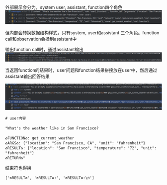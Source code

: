 外部展示会分为，system user, assistant, function四个角色
![](.01_内部数据结构_images/qwen_agent外部数据结构示例.png)

但内部会转换数据结构样式，只有system, user和assistant 三个角色。function call和observation会揉到assistant中

输出function call时，通过assistant输出
![](.01_内部数据结构_images/qwen_agent内部数据结构.png)

当返回function的结果时，user问题和function结果拼接放在user中，然后通过assistant输出回答结果

![](.01_内部数据结构_images/最总结果输出.png)

```text
# user内容

"What's the weather like in San Francisco?

✿FUNCTION✿: get_current_weather
✿ARGS✿: {"location": "San Francisco, CA", "unit": "fahrenheit"}
✿RESULT✿: {"location": "San Francisco", "temperature": "72", "unit": "fahrenheit"}
✿RETURN✿"
```

结束符也得换

```text
['✿RESULT✿', '✿RESULT✿:', '✿RESULT✿:\n']
```
